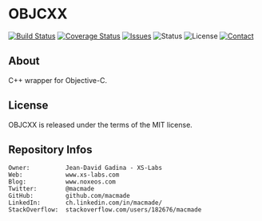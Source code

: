 OBJCXX
======

[![Build Status](https://img.shields.io/travis/macmade/OBJCXX.svg?branch=master&style=flat)](https://travis-ci.org/macmade/OBJCXX)
[![Coverage Status](https://img.shields.io/coveralls/macmade/OBJCXX.svg?branch=master&style=flat)](https://coveralls.io/r/macmade/OBJCXX?branch=master)
[![Issues](http://img.shields.io/github/issues/macmade/OBJCXX.svg?style=flat)](https://github.com/macmade/OBJCXX/issues)
![Status](https://img.shields.io/badge/status-prototype-orange.svg?style=flat)
![License](https://img.shields.io/badge/license-mit-brightgreen.svg?style=flat)
[![Contact](https://img.shields.io/badge/contact-@macmade-blue.svg?style=flat)](https://twitter.com/macmade)

About
-----

C++ wrapper for Objective-C.

License
-------

OBJCXX is released under the terms of the MIT license.

Repository Infos
----------------

    Owner:			Jean-David Gadina - XS-Labs
    Web:			www.xs-labs.com
    Blog:			www.noxeos.com
    Twitter:		@macmade
    GitHub:			github.com/macmade
    LinkedIn:		ch.linkedin.com/in/macmade/
    StackOverflow:	stackoverflow.com/users/182676/macmade
